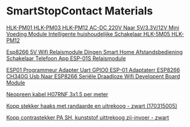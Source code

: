 SmartStopContact Materials
==========================

[HLK-PM01 HLK-PM03 HLK-PM12 AC-DC 220V Naar 5V/3.3V/12V Mini Voeding Module Intelligente huishoudelijke Schakelaar HLK-5M05 HLK-PM12](https://nl.aliexpress.com/item/4000105687486.html?spm=a2g0o.productlist.main.3.28a5Pg7qPg7qH5&algo_pvid=64e3280a-2968-45c1-b7b2-363bd3f4f9b7&algo_exp_id=64e3280a-2968-45c1-b7b2-363bd3f4f9b7-0&pdp_ext_f=%7B%22order%22%3A%22150%22%2C%22eval%22%3A%221%22%7D&pdp_npi=4%40dis%21EUR%213.18%212.19%21%21%213.22%212.22%21%402103892f17393589714211553ee734%2110000000273814766%21sea%21BE%210%21ABX&curPageLogUid=tEqtcAiDeM1r&utparam-url=scene%3Asearch%7Cquery_from%3A)

[Esp8266 5V Wifi Relaismodule Dingen Smart Home Afstandsbediening Schakelaar Telefoon App ESP-01S Relaismodule](https://nl.aliexpress.com/item/1005004884839786.html?spm=a2g0o.detail.pcDetailTopMoreOtherSeller.5.3635wbYdwbYdoN&gps-id=pcDetailTopMoreOtherSeller&scm=1007.40196.366991.0&scm_id=1007.40196.366991.0&scm-url=1007.40196.366991.0&pvid=6c14aff4-0d8c-4792-abc9-0a4121fa6ded&_t=gps-id:pcDetailTopMoreOtherSeller,scm-url:1007.40196.366991.0,pvid:6c14aff4-0d8c-4792-abc9-0a4121fa6ded,tpp_buckets:668%232846%238113%231998&pdp_ext_f=%7B%22order%22%3A%22361%22%2C%22eval%22%3A%221%22%2C%22sceneId%22%3A%2230050%22%7D&pdp_npi=4%40dis%21EUR%210.92%210.79%21%21%210.93%210.80%21%402103834817393563448586392ea87b%2112000033141166828%21rec%21BE%21%21ABXZ&utparam-url=scene%3ApcDetailTopMoreOtherSeller%7Cquery_from%3A)

[ESP01 Programmeur Adapter Uart GPIO0 ESP-01 Adaptaterr ESP8266 CH340G Usb Naar ESP8266 Seriële Draadloze Wifi Developent Board Module](https://nl.aliexpress.com/item/1005004242039576.html?spm=a2g0o.productlist.main.9.277f5edajLytex&algo_pvid=7a7c3f38-624c-4925-9a10-bf81aceb09fe&algo_exp_id=7a7c3f38-624c-4925-9a10-bf81aceb09fe-5&pdp_ext_f=%7B%22order%22%3A%222%22%2C%22eval%22%3A%221%22%7D&pdp_npi=4%40dis%21EUR%210.55%210.44%21%21%210.56%210.45%21%40211b80f717393660239476898e18ea%2112000028498031265%21sea%21BE%210%21ABX&curPageLogUid=hpdenYPcpnap&utparam-url=scene%3Asearch%7Cquery_from%3A)

[Neopreen kabel H07RNF 3x1.5 per meter](https://www.elektramat.be/neopreen-kabel-h07rnf-3x1-5-per-meter/?utm_source=google-surfaces&utm_medium=organic&gad_source=1&gclid=CjwKCAiAqrG9BhAVEiwAaPu5zvyadWl6uSOx1pQHPZWt87eFknaaJ5fZoZ8TE5AoV97UsqYT_N0z_xoC-nsQAvD_BwE)

[Kopp stekker haaks met randaarde en uitrekoog - zwart (170315005)](https://www.elektramat.be/kopp-stekker-haaks-met-randaarde-en-uitrekoog-zwart-170315005/)

[Kopp contrastekker PA SH, kunststof uittrekoog zij-invoer - zwart](https://www.elektramat.be/kopp-contrastekker-pa-sh-kunststof-uittrekoog-zij-invoer-zwart/)
